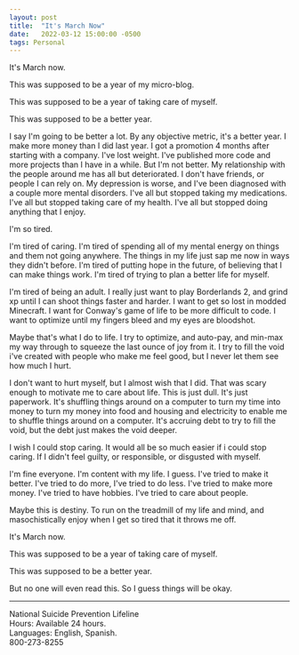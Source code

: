 ```yaml
---
layout: post
title:  "It's March Now"
date:   2022-03-12 15:00:00 -0500
tags: Personal
---
```

                             
It's March now.

This was supposed to be a year of my micro-blog.

This was supposed to be a year of taking care of myself.

This was supposed to be a better year.

I say I'm going to be better a lot. By any objective metric, it's a better year. I make more money than I did last year. I got a promotion 4 months after starting with a company. I've lost weight. I've published more code and more projects than I have in a while. But I'm not better. My relationship with the people around me has all but deteriorated. I don't have friends, or people I can rely on. My depression is worse, and I've been diagnosed with a couple more mental disorders. I've all but stopped taking my medications. I've all but stopped taking care of my health. I've all but stopped doing anything that I enjoy.

I'm so tired.

I'm tired of caring. I'm tired of spending all of my mental energy on things and them not going anywhere. The things in my life just sap me now in ways they didn't before. I'm tired of putting hope in the future, of believing that I can make things work. I'm tired of trying to plan a better life for myself.

I'm tired of being an adult. I really just want to play Borderlands 2, and grind xp until I can shoot things faster and harder. I want to get so lost in modded Minecraft. I want for Conway's game of life to be more difficult to code. I want to optimize until my fingers bleed and my eyes are bloodshot.

Maybe that's what I do to life. I try to optimize, and auto-pay, and min-max my way through to squeeze the last ounce of joy from it. I try to fill the void i've created with people who make me feel good, but I never let them see how much I hurt.

I don't want to hurt myself, but I almost wish that I did. That was scary enough to motivate me to care about life. This is just dull. It's just paperwork. It's shuffling things around on a computer to turn my time into money to turn my money into food and housing and electricity to enable me to shuffle things around on a computer. It's accruing debt to try to fill the void, but the debt just makes the void deeper.

I wish I could stop caring. It would all be so much easier if i could stop caring. If I didn't feel guilty, or responsible, or disgusted with myself.

I'm fine everyone. I'm content with my life. I guess. I've tried to make it better. I've tried to do more, I've tried to do less. I've tried to make more money. I've tried to have hobbies. I've tried to care about people.

Maybe this is destiny. To run on the treadmill of my life and mind, and masochistically enjoy when I get so tired that it throws me off.

It's March now.

This was supposed to be a year of taking care of myself.

This was supposed to be a better year.

But no one will even read this. So I guess things will be okay.

---

National Suicide Prevention Lifeline  
Hours: Available 24 hours.  
Languages: English, Spanish.  
800-273-8255

